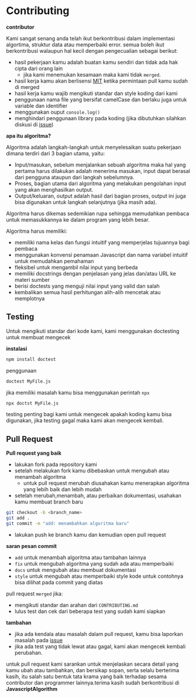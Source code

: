 # Contributing

**contributor**

Kami sangat senang anda telah ikut berkontribusi dalam implementasi algortima, struktur data atau memperbaiki error.
semua boleh ikut berkontribusi walaupun hal kecil dengan pengecualian sebagai berikut:

- hasil pekerjaan kamu adalah buatan kamu sendiri dan tidak ada hak cipta dari orang lain
  - jika kami menemukan kesamaan maka kami tidak `merged`.
- hasil kerja kamu akan berlisensi [MIT](LICENSE) ketika permintaan pull kamu sudah di merged
- hasil kerja kamu wajib mengikuti standar dan style koding dari kami
- penggunaan nama file yang bersifat camelCase dan berlaku juga untuk variable dan identifier
- menggunakan ouput ``console.log()``
- menghindari penggunaan library pada koding (jika dibutuhkan silahkan diskusi di [issue](https://github.com/bellshade/JavascriptAlgorithm/issues))

**apa itu algoritma?**

Algoritma adalah langkah-langkah untuk menyelesaikan suatu pekerjaan dimana terdiri dari 3 bagian utama, yaitu:

- Input/masukan, sebelum menjalankan sebuah algoritma maka hal yang pertama harus dilakukan adalah menerima masukan, input dapat berasal dari pengguna ataupun dari langkah sebelumnya.
- Proses, bagian utama dari algoritma yang melakukan pengolahan input yang akan menghasilkan output.
- Output/keluaran, output adalah hasil dari bagian proses, output ini juga bisa digunakan untuk langkah selanjutnya (jika masih ada).

Algoritma harus dikemas sedemikian rupa sehingga memudahkan pembaca untuk memasukkannya ke dalam program yang lebih besar.

Algoritma harus memiliki:

- memiliki nama kelas dan fungsi intuitif yang memperjelas tujuannya bagi pembaca
- menggunakan konvensi penamaan Javascript dan nama variabel intuitif untuk memudahkan pemahaman
- fleksibel untuk mengambil nilai input yang berbeda
- memiliki docstrings dengan penjelasan yang jelas dan/atau URL ke materi sumber
- berisi doctests yang menguji nilai input yang valid dan salah
- kembalikan semua hasil perhitungan alih-alih mencetak atau memplotnya


## Testing
Untuk mengikuti standar dari kode kami, kami menggunakan doctesting untuk membuat mengecek

**instalasi**
```bash
npm install doctest
```

penggunaan
```bash
doctest MyFile.js
```
jika memiliki masalah kamu bisa menggunakan perintah ``npx``
```bash
npx doctst MyFile.js
```
testing penting bagi kami untuk mengecek apakah koding kamu bisa digunakan, jika testing gagal maka kami akan mengecek kembali.


## Pull Request
**Pull request yang baik**
- lakukan fork pada repository kami
- setelah melakukan fork kamu dibebaskan untuk mengubah atau menambah algoritma
  - untuk pull request merubah diusahakan kamu menerapkan algoritma yang lebih baik dan lebih mudah
- setelah merubah,menambah, atau perbaikan dokumentasi, usahakan kamu membuat branch baru
```bash
git checkout -b <branch_name>
git add .
git commit -m "add: menambahkan algoritma baru"
```
- lakukan push ke branch kamu dan kemudian open pull request

**saran pesan commit**
- ``add`` untuk menambah algoritma atau tambahan lainnya
- ``fix`` untuk mengubah algoritma yang sudah ada atau memperbaiki
- ``docs`` untuk mengubah atau membuat dokumentasi
- ``style`` untuk mengubah atau memperbaiki style kode untuk contohnya bisa dilihat pada commit yang diatas

pull request ``merged`` jika:
- mengikuti standar dan arahan dari ``CONTRIBUTING.md``
- lulus test dan cek dari beberapa test yang sudah kami siapkan

**tambahan**
- jika ada kendala atau masalah dalam pull request, kamu bisa laporkan masalah pada [issue](https://github.com/bellshade/JavascriptAlgorithm/issues)
- jika ada test yang tidak lewat atau gagal, kami akan mengecek kembali perubahan.

untuk pull request kami sarankan untuk menjelaskan secara detail yang kamu ubah atau tambahkan, dan bersikap sopan, serta selalu berterima kasih, itu salah satu bentuk tata krama yang baik terhadap sesama contributor dan programmer lainnya.terima kasih sudah berkontribusi di **JavascriptAlgorithm**
